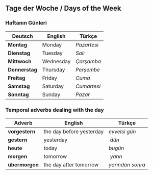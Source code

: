 ## Tage der Woche / Days of the Week
### Haftanın Günleri

Deutsch | English | Türkçe
--- | --- | ---
**Montag** | Monday | _Pazartesi_
**Dienstag** | Tuesday | _Salı_
**Mittwoch** | Wednesday | _Çarşamba_
**Donnerstag** | Thursday | _Perşembe_
**Freitag** | Friday | _Cuma_
**Samstag** | Saturday | _Cumartesi_
**Sonntag** | Sunday | _Pazar_

### Temporal adverbs dealing with the day

Adverb | English | Türkçe
--- | --- | ---
**vorgestern** | the day before yesterday | _evvelsi gün_
**gestern**	| yesterday | _dün_
**heute**	| today | _bugün_
**morgen** | tomorrow | _yarın_
**übermorgen** | the day after tomorrow | _yarından sonra_

